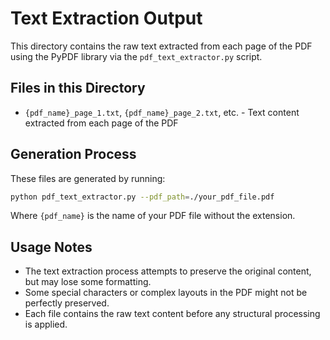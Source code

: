 # Text Extraction Output

This directory contains the raw text extracted from each page of the PDF using the PyPDF library via the `pdf_text_extractor.py` script.

## Files in this Directory

- `{pdf_name}_page_1.txt`, `{pdf_name}_page_2.txt`, etc. - Text content extracted from each page of the PDF

## Generation Process

These files are generated by running:

```bash
python pdf_text_extractor.py --pdf_path=./your_pdf_file.pdf
```

Where `{pdf_name}` is the name of your PDF file without the extension.

## Usage Notes

- The text extraction process attempts to preserve the original content, but may lose some formatting.
- Some special characters or complex layouts in the PDF might not be perfectly preserved.
- Each file contains the raw text content before any structural processing is applied.
